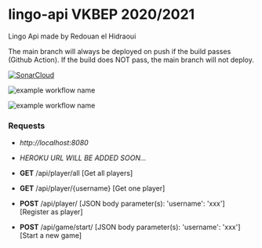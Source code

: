 # lingo-api VKBEP 2020/2021
 Lingo Api made by Redouan el Hidraoui
 
 The main branch will always be deployed on push if the build passes (Github Action). If the build does NOT pass, the main branch will not deploy. 

[![SonarCloud](https://sonarcloud.io/images/project_badges/sonarcloud-white.svg)](https://sonarcloud.io/dashboard?id=Redouanelh_lingo-api)

![example workflow name](https://github.com/Redouanelh/lingo-api/workflows/Maven-build-main-branch/badge.svg)

![example workflow name](https://github.com/Redouanelh/lingo-api/workflows/Maven-build-development-branch/badge.svg)

 ### Requests
 - *http://localhost:8080*
 - *HEROKU URL WILL BE ADDED SOON...*

- **GET** /api/player/all [Get all players]
- **GET** /api/player/{username} [Get one player]
- **POST** /api/player/ [JSON body parameter(s): 'username': 'xxx'] [Register as player]
- **POST** /api/game/start/ [JSON body parameter(s): 'username': 'xxx'] [Start a new game]
